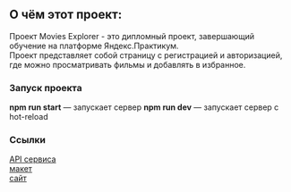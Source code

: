 
## О чём этот проект:
Проект Movies Explorer - это дипломный проект, завершающий обучение на платформе Яндекс.Практикум.  
Проект представляет собой страницу с регистрацией и авторизацией, где можно просматривать фильмы и добавлять в избранное.

### Запуск проекта
**npm run start** — запускает сервер
**npm run dev** — запускает сервер с hot-reload

### Ссылки
[API сервиса](http://api.getmovies.nomoredomains.xyz/)  
[макет](https://www.figma.com/file/f9vZoUyjKT6SBKIKKAZrjK/Diploma-(Copy)?node-id=891%3A3857)  
[сайт](https://getmovies.nomoredomains.sbs/)  






